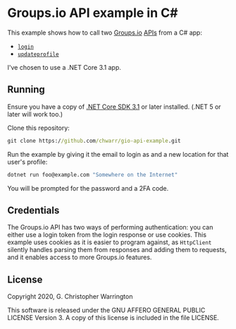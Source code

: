 # Groups.io API example in C\#

This example shows how to call two [Groups.io][gio] [APIs][api] from a C#
app:

* [`login`][login]
* [`updateprofile`][updateprofile]

I've chosen to use a .NET Core 3.1 app.

## Running

Ensure you have a copy of [.NET Core SDK 3.1][dotnet] or later installed.
(.NET 5 or later will work too.)

Clone this repository:

```cmd
git clone https://github.com/chwarr/gio-api-example.git
```

Run the example by giving it the email to login as and a new location for
that user's profile:

```cmd
dotnet run foo@example.com "Somewhere on the Internet"
```

You will be prompted for the password and a 2FA code.

## Credentials

The Groups.io API has two ways of performing authentication: you can either
use a login token from the login response or use cookies. This example uses
cookies as it is easier to program against, as `HttpClient` silently handles
parsing them from responses and adding them to requests, and it enables
access to more Groups.io features.

## License

Copyright 2020, G. Christopher Warrington

This software is released under the GNU AFFERO GENERAL PUBLIC LICENSE
Version 3. A copy of this license is included in the file LICENSE.

[api]: https://groups.io/api
[dotnet]: https://dotnet.microsoft.com/download
[gio]: https://groups.io
[login]: https://groups.io/api#login
[updateprofile]: https://groups.io/api#update_profile
